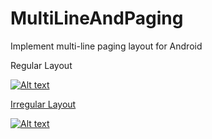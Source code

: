# MultiLineAndPaging
Implement multi-line paging layout for Android

Regular Layout 

<a target="_blank" href="https://github.com/ljrapple/MultiLineAndPaging/blob/master/image/regular.jpg"><img src="https://github.com/ljrapple/MultiLineAndPaging/blob/master/image/regular.jpg" alt="Alt text" style="max-width:100%;">
  
Irregular Layout 

<a target="_blank" href="https://github.com/ljrapple/MultiLineAndPaging/blob/master/image/irregular.jpg"><img src="https://github.com/ljrapple/MultiLineAndPaging/blob/master/image/irregular.jpg" alt="Alt text" style="max-width:100%;"></a>
